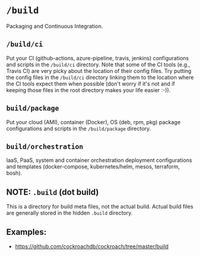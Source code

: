 # `/build`

Packaging and Continuous Integration.

## `/build/ci`
Put your CI (github-actions, azure-pipeline, travis, jenkins) configurations and scripts in the `/build/ci` directory. Note that some of the CI tools (e.g., Travis CI) are very picky about the location of their config files. Try putting the config files in the `/build/ci` directory linking them to the location where the CI tools expect them when possible (don't worry if it's not and if keeping those files in the root directory makes your life easier :-)).


## `build/package`
Put your cloud (AMI), container (Docker), OS (deb, rpm, pkg) package configurations and scripts in the `/build/package` directory.


## `build/orchestration`
IaaS, PaaS, system and container orchestration deployment configurations and templates (docker-compose, kubernetes/helm, mesos, terraform, bosh).


## NOTE: `.build` (dot build)

This is a directory for build meta files, not the actual build. Actual build files are generally stored in the hidden `.build` directory. 


## Examples:

* https://github.com/cockroachdb/cockroach/tree/master/build
